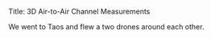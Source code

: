 Title: 3D Air-to-Air Channel Measurements
<!-- Date: 11/5/2021 -->

We went to Taos and flew a two drones around each other.
